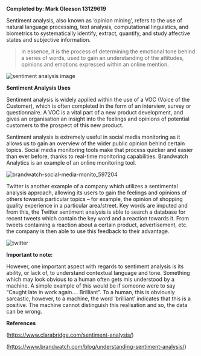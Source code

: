 

**Completed by: Mark Gleeson 13129619**

Sentiment analysis, also known as ‘opinion mining’, refers to the use of natural language processing, text analysis, computational linguistics, and biometrics to systematically identify, extract, quantify, and study affective states and subjective information.

>In essence, it is the process of determining the emotional tone behind a series of words, used to gain an understanding of the attitudes, opinions and emotions expressed within an online mention.

![sentiment analysis image](https://user-images.githubusercontent.com/35773704/36446986-eb9e5dfc-167a-11e8-9747-ba6ca52de55f.png)


**Sentiment Analysis Uses**

Sentiment analysis is widely applied within the use of a VOC (Voice of the Customer), which is often completed in the form of an interview, survey or questionnaire. A VOC is a vital part of a new product development, and gives an organisation an insight into the feelings and opinions of potential customers to the prospect of this new product.

Sentiment analysis is extremely useful in social media monitoring as it allows us to gain an overview of the wider public opinion behind certain topics. Social media monitoring tools make that process quicker and easier than ever before, thanks to real-time monitoring capabilities. Brandwatch Analytics is an example of an online monitoring tool.

![brandwatch-social-media-monito_597204](https://user-images.githubusercontent.com/35773704/36447018-fe1cdd64-167a-11e8-8c9f-cd8cd01c594f.jpg)

Twitter is another example of a company which utilizes a sentimental analysis approach, allowing its users to gain the feelings and opinions of others towards particular topics – for example, the opinion of shopping quality experience in a particular area/street. Key words are imputed and from this, the Twitter sentiment analysis is able to search a database for recent tweets which contain the key word and a reaction towards it. From tweets containing a reaction about a certain product, advertisement, etc. the company is then able to use this feedback to their advantage. 

![twitter](https://user-images.githubusercontent.com/35773704/36447052-169539ae-167b-11e8-8447-7281acc13da2.png)

**Important to note:**

However, one important aspect with regards to sentiment analysis is its ability, or lack of, to understand contextual language and tone. Something which may look obvious to a human often gets mis understood by a machine. A simple example of this would be if someone were to say “Caught late in work again…. Brilliant”. To a human, this is obviously sarcastic, however, to a machine, the word ‘brilliant’ indicates that this is a positive. The machine cannot distinguish this realisation and so, the data can be wrong.

**References**

(https://www.clarabridge.com/sentiment-analysis/)

(https://www.brandwatch.com/blog/understanding-sentiment-analysis/) 
